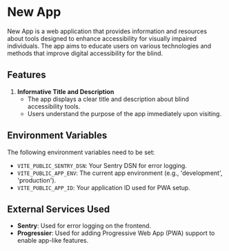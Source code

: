 # New App

New App is a web application that provides information and resources about tools designed to enhance accessibility for visually impaired individuals. The app aims to educate users on various technologies and methods that improve digital accessibility for the blind.

## Features

1. **Informative Title and Description**
   - The app displays a clear title and description about blind accessibility tools.
   - Users understand the purpose of the app immediately upon visiting.

## Environment Variables

The following environment variables need to be set:

- `VITE_PUBLIC_SENTRY_DSN`: Your Sentry DSN for error logging.
- `VITE_PUBLIC_APP_ENV`: The current app environment (e.g., 'development', 'production').
- `VITE_PUBLIC_APP_ID`: Your application ID used for PWA setup.

## External Services Used

- **Sentry**: Used for error logging on the frontend.
- **Progressier**: Used for adding Progressive Web App (PWA) support to enable app-like features.
